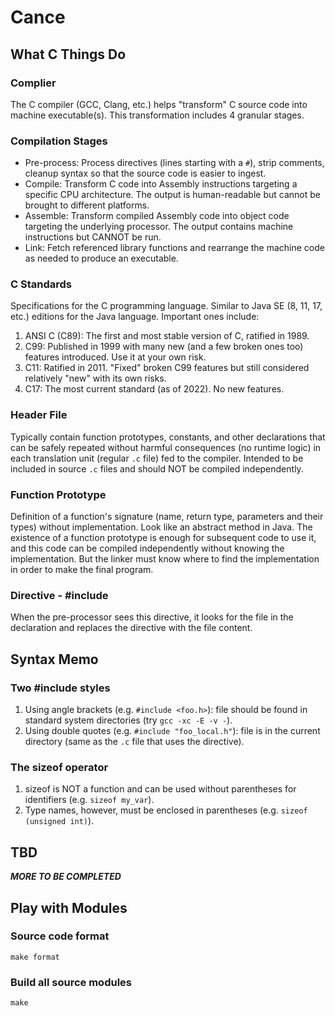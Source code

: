 # Cance

## What C Things Do
### Complier
The C compiler (GCC, Clang, etc.) helps "transform" C source code into machine executable(s). This transformation includes 4 granular stages.

### Compilation Stages
* Pre-process: Process directives (lines starting with a `#`), strip comments, cleanup syntax so that the source code is easier to ingest.
* Compile: Transform C code into Assembly instructions targeting a specific CPU architecture. The output is human-readable but cannot be brought to different platforms.
* Assemble: Transform compiled Assembly code into object code targeting the underlying processor. The output contains machine instructions but CANNOT be run.
* Link: Fetch referenced library functions and rearrange the machine code as needed to produce an executable.

### C Standards
Specifications for the C programming language. Similar to Java SE (8, 11, 17, etc.) editions for the Java language. Important ones include:
1. ANSI C (C89): The first and most stable version of C, ratified in 1989.
2. C99: Published in 1999 with many new (and a few broken ones too) features introduced. Use it at your own risk.
3. C11: Ratified in 2011. "Fixed" broken C99 features but still considered relatively "new" with its own risks.
4. C17: The most current standard (as of 2022). No new features.

### Header File
Typically contain function prototypes, constants, and other declarations that can be safely repeated without harmful consequences (no runtime logic) in each translation unit (regular `.c` file) fed to the compiler. Intended to be included in source `.c` files and should NOT be compiled independently.

### Function Prototype
Definition of a function's signature (name, return type, parameters and their types) without implementation. Look like an abstract method in Java. The existence of a function prototype is enough for subsequent code to use it, and this code can be compiled independently without knowing the implementation. But the linker must know where to find the implementation in order to make the final program.

### Directive - \#include
When the pre-processor sees this directive, it looks for the file in the declaration and replaces the directive with the file content.

## Syntax Memo
### Two \#include styles
1. Using angle brackets (e.g. `#include <foo.h>`): file should be found in standard system directories (try `gcc -xc -E -v -`).
2. Using double quotes (e.g. `#include "foo_local.h"`): file is in the current directory (same as the `.c` file that uses the directive).

### The sizeof operator
1. sizeof is NOT a function and can be used without parentheses for identifiers (e.g. `sizeof my_var`).
2. Type names, however, must be enclosed in parentheses (e.g. `sizeof (unsigned int)`).

## TBD
***MORE TO BE COMPLETED***

## Play with Modules

### Source code format
`make format`

### Build all source modules
`make`
